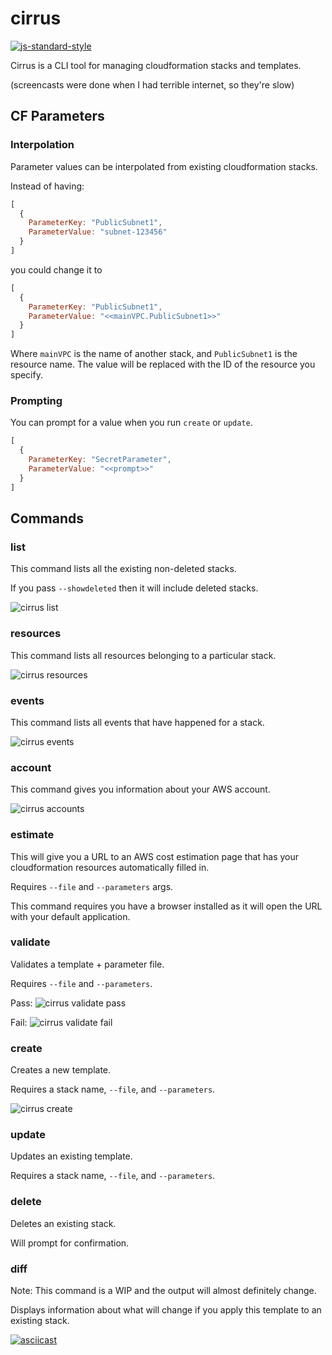 # cirrus

[![js-standard-style](https://img.shields.io/badge/code%20style-standard-brightgreen.svg)](http://standardjs.com/)

Cirrus is a CLI tool for managing cloudformation stacks and templates.

(screencasts were done when I had terrible internet, so they're slow)

## CF Parameters

### Interpolation

Parameter values can be interpolated from existing cloudformation stacks.

Instead of having:

```js
[
  {
    ParameterKey: "PublicSubnet1",
    ParameterValue: "subnet-123456"
  }
]
```

you could change it to

```js
[
  {
    ParameterKey: "PublicSubnet1",
    ParameterValue: "<<mainVPC.PublicSubnet1>>"
  }
]
```

Where `mainVPC` is the name of another stack, and `PublicSubnet1` is the resource name.
The value will be replaced with the ID of the resource you specify.

### Prompting

You can prompt for a value when you run `create` or `update`.

```js
[
  {
    ParameterKey: "SecretParameter",
    ParameterValue: "<<prompt>>"
  }
]
```

## Commands

### list

This command lists all the existing non-deleted stacks.

If you pass `--showdeleted` then it will include deleted stacks.

![cirrus list](http://i.imgur.com/hjEufIT.gif)

### resources

This command lists all resources belonging to a particular stack.

![cirrus resources](http://i.imgur.com/tvy9B73.gif)

### events

This command lists all events that have happened for a stack.

![cirrus events](http://i.imgur.com/QFY9tgX.gif)

### account

This command gives you information about your AWS account.

![cirrus accounts](http://i.imgur.com/frB6Ala.gif)

### estimate

This will give you a URL to an AWS cost estimation page that has your cloudformation resources automatically filled in.

Requires `--file` and `--parameters` args.

This command requires you have a browser installed as it will open the URL with your default application.

### validate

Validates a template + parameter file.

Requires `--file` and `--parameters`.

Pass: ![cirrus validate pass](http://imgur.com/B2jiI1l.gif)

Fail: ![cirrus validate fail](http://imgur.com/XI987YI.gif)

### create

Creates a new template.

Requires a stack name, `--file`, and `--parameters`.

![cirrus create](http://i.imgur.com/FZyIuIG.gif)

### update

Updates an existing template.

Requires a stack name, `--file`, and `--parameters`.

### delete

Deletes an existing stack.

Will prompt for confirmation.

### diff

Note: This command is a WIP and the output will almost definitely change.

Displays information about what will change if you apply this template to an existing stack.

[![asciicast](https://asciinema.org/a/1e00t3mbz4t2idozscphnqtww.png)](https://asciinema.org/a/1e00t3mbz4t2idozscphnqtww)
